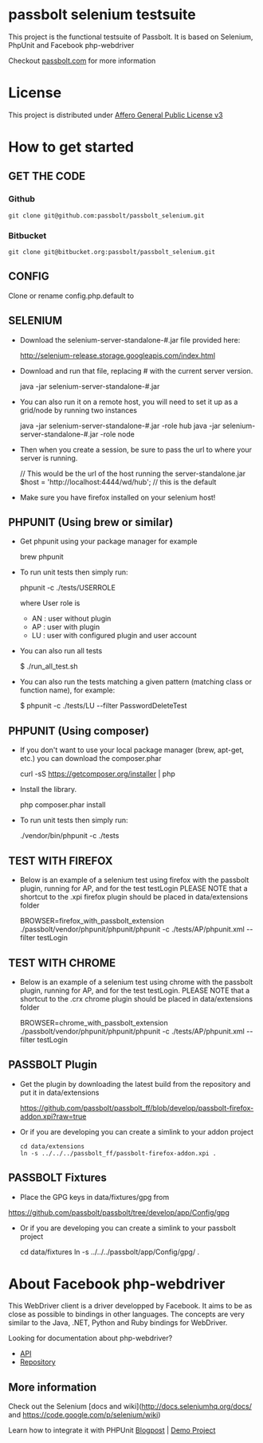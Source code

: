passbolt selenium testsuite
===========================================

This project is the functional testsuite of Passbolt. It is based on Selenium, PhpUnit and Facebook php-webdriver

Checkout [passbolt.com](http://www.passbolt.com) for more information



License
==============

This project is distributed under [Affero General Public License v3](http://www.gnu.org/licenses/agpl-3.0.html)


How to get started
===========================================

##  GET THE CODE

### Github

    git clone git@github.com:passbolt/passbolt_selenium.git

### Bitbucket

    git clone git@bitbucket.org:passbolt/passbolt_selenium.git

##  CONFIG

Clone or rename config.php.default to

##  SELENIUM

*   Download the selenium-server-standalone-#.jar file provided here:

    http://selenium-release.storage.googleapis.com/index.html

*   Download and run that file, replacing # with the current server version.

    java -jar selenium-server-standalone-#.jar

*   You can also run it on a remote host, you will need to set it up as a grid/node by running two instances

    java -jar selenium-server-standalone-#.jar -role hub
    java -jar selenium-server-standalone-#.jar -role node

*   Then when you create a session, be sure to pass the url to where your server is running.

    // This would be the url of the host running the server-standalone.jar
    $host = 'http://localhost:4444/wd/hub'; // this is the default

*   Make sure you have firefox installed on your selenium host!


## PHPUNIT (Using brew or similar)

*  Get phpunit using your package manager for example

    brew phpunit

*   To run unit tests then simply run:

    phpunit -c ./tests/USERROLE

    where User role is
    - AN : user without plugin
    - AP : user with plugin
    - LU : user with configured plugin and user account

* You can also run all tests

    $ ./run_all_test.sh

* You can also run the tests matching a given pattern (matching class or function name), for example:

    $ phpunit -c ./tests/LU --filter PasswordDeleteTest


## PHPUNIT (Using composer)

*   If you don't want to use your local package manager (brew, apt-get, etc.) you can download the composer.phar

    curl -sS https://getcomposer.org/installer | php

*   Install the library.

    php composer.phar install

*   To run unit tests then simply run:

    ./vendor/bin/phpunit -c ./tests

## TEST WITH FIREFOX

*   Below is an example of a selenium test using firefox with the passbolt plugin, running for AP, and for the test testLogin
    PLEASE NOTE that a shortcut to the .xpi firefox plugin should be placed in data/extensions folder

    BROWSER=firefox_with_passbolt_extension ./passbolt/vendor/phpunit/phpunit/phpunit -c ./tests/AP/phpunit.xml --filter testLogin

## TEST WITH CHROME

*   Below is an example of a selenium test using chrome with the passbolt plugin, running for AP, and for the test testLogin.
    PLEASE NOTE that a shortcut to the .crx chrome plugin should be placed in data/extensions folder

    BROWSER=chrome_with_passbolt_extension ./passbolt/vendor/phpunit/phpunit/phpunit -c ./tests/AP/phpunit.xml --filter testLogin


## PASSBOLT Plugin

*   Get the plugin by downloading the latest build from the repository and put it in data/extensions

    https://github.com/passbolt/passbolt_ff/blob/develop/passbolt-firefox-addon.xpi?raw=true

*   Or if you are developing you can create a simlink to your addon project

		cd data/extensions
		ln -s ../../../passbolt_ff/passbolt-firefox-addon.xpi .

## PASSBOLT Fixtures

*   Place the GPG keys in data/fixtures/gpg from

https://github.com/passbolt/passbolt/tree/develop/app/Config/gpg

*   Or if you are developing you can create a simlink to your passbolt project

    cd data/fixtures
    ln -s ../../../passbolt/app/Config/gpg/ .


About Facebook php-webdriver
===========================================

This WebDriver client is a driver developped by Facebook. It aims to be as close as possible to bindings in other languages.
The concepts are very similar to the Java, .NET, Python and Ruby bindings for WebDriver.

Looking for documentation about php-webdriver?
- [API](http://facebook.github.io/php-webdriver/)
- [Repository](https://github.com/facebook/php-webdriver)


##  More information

Check out the Selenium [docs and wiki](http://docs.seleniumhq.org/docs/ and https://code.google.com/p/selenium/wiki)

Learn how to integrate it with PHPUnit [Blogpost](http://codeception.com/11-12-2013/working-with-phpunit-and-selenium-webdriver.html) | [Demo Project](https://github.com/DavertMik/php-webdriver-demo)

